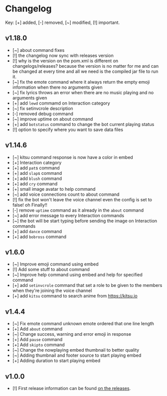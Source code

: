 # Changelog

Key: [+] added, [-] removed, [~] modified, [!] important.

## v1.18.0
- [~] about command fixes
- [!] the changelog now sync with releases version
- [!] why is the version on the pom.xml is different on changelogs/releases? because the version is no matter for me and can be changed at every time and all we need is the compiled jar file to run it.
- [~] fix the emote command where it always return the empty emoji information when there no arguments given
- [~] fix lyrics throws an error when there are no music playing and no arguments given
- [+] add `lewd` commamd on Interaction category
- [~] fix setinvcrole description
- [-] removed debug command
- [~] improve uptime on about command
- [+] add `botstatus` command to change the bot current playing status
- [!] option to specify where you want to save data files

## v1.14.6

- [~] kitsu command response is now have a color in embed
- [+] Interaction category
- [+] add `pat`s command
- [+] add `slap`s command
- [+] add `blush` command
- [+] add `cry` command
- [+] small image avatar to help command
- [~] add voice connections count to about command
- [!] fix the bot won't leave the voice channel even the config is set to false! oh Finally!!
- [-] remove `uptime` command as it already in the `about` command
- [~] add error message to every Interaction commands
- [~] the bot will be start typing before sending the image on Interaction commands
- [+] add `dance` command
- [+] add `bobross` command

## v1.6.0

- [~] Improve emoji command using embed
- [!] Add some stuff to about command
- [~] Improve help command using embed and help for specified command
- [+] add `setinvcrole` command that set a role to be given to the members when they're joining the voice channel
- [+] add `kitsu` command to search anime from https://kitsu.io

## v1.4.4

- [~] Fix emote command unknown emote ordered that one line length
- [+] Add `about` command
- [~] Change success, warning and error emoji in response
- [+] Add `pause` command
- [+] Add `skipto` command
- [~] Change the nowplaying embed thumbnail to better quality
- [~] Adding thumbnail and footer source to start playing embed
- [+] Adding duration to start playing embed

## v1.0.0

- [!] First release information can be found [on the releases](https://github.com/SharifPoetra/thunder-java/releases/tag/0.1.0).
